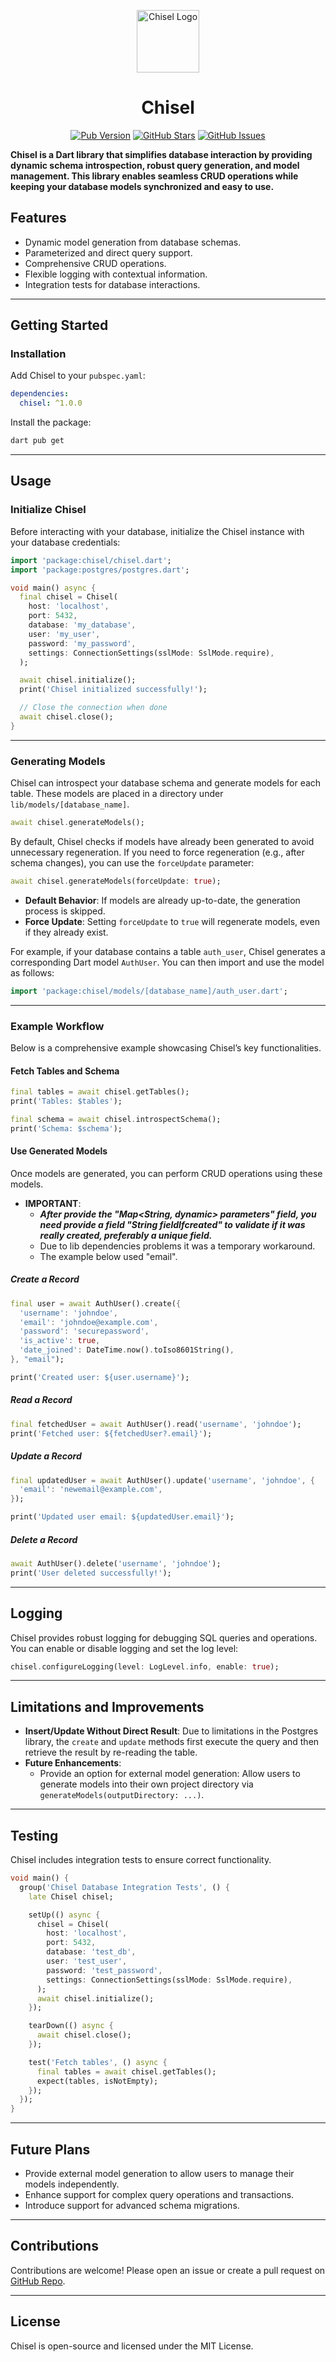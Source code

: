 <p align="center">
  <a href="https://pub.dev/packages/chisel">
    <img src="https://raw.githubusercontent.com/asda-projects/chisel/main/lib/assets/chisel.png" alt="Chisel Logo" width="100"/>
  </a>
</p>

<h1 align="center">Chisel</h1>


<p align="center">
  <a href="https://pub.dev/packages/chisel"><img src="https://img.shields.io/pub/v/chisel?style=for-the-badge" alt="Pub Version"></a>
  <a href="https://github.com/asda-project/chisel"><img src="https://img.shields.io/github/stars/asda-projects/chisel?style=for-the-badge" alt="GitHub Stars"></a>
  <a href="https://github.com/your-repo/chisel/issues"><img src="https://img.shields.io/github/issues/asda-projects/chisel?style=for-the-badge" alt="GitHub Issues"></a>
</p>



**Chisel is a Dart library that simplifies database interaction by providing dynamic schema introspection, robust query generation, and model management. This library enables seamless CRUD operations while keeping your database models synchronized and easy to use.**

## Features

- Dynamic model generation from database schemas.
- Parameterized and direct query support.
- Comprehensive CRUD operations.
- Flexible logging with contextual information.
- Integration tests for database interactions.

---

## Getting Started

### Installation

Add Chisel to your `pubspec.yaml`:

```yaml
dependencies:
  chisel: ^1.0.0
```

Install the package:

```bash
dart pub get
```

---

## Usage

### Initialize Chisel

Before interacting with your database, initialize the Chisel instance with your database credentials:

```dart
import 'package:chisel/chisel.dart';
import 'package:postgres/postgres.dart';

void main() async {
  final chisel = Chisel(
    host: 'localhost',
    port: 5432,
    database: 'my_database',
    user: 'my_user',
    password: 'my_password',
    settings: ConnectionSettings(sslMode: SslMode.require),
  );

  await chisel.initialize();
  print('Chisel initialized successfully!');

  // Close the connection when done
  await chisel.close();
}
```

---
### Generating Models

Chisel can introspect your database schema and generate models for each table. These models are placed in a directory under `lib/models/[database_name]`.

```dart
await chisel.generateModels();
```

By default, Chisel checks if models have already been generated to avoid unnecessary regeneration. If you need to force regeneration (e.g., after schema changes), you can use the `forceUpdate` parameter:

```dart
await chisel.generateModels(forceUpdate: true);
```

- **Default Behavior**: If models are already up-to-date, the generation process is skipped.
- **Force Update**: Setting `forceUpdate` to `true` will regenerate models, even if they already exist.




For example, if your database contains a table `auth_user`, Chisel generates a corresponding Dart model `AuthUser`. You can then import and use the model as follows:

```dart
import 'package:chisel/models/[database_name]/auth_user.dart';
```

---

### Example Workflow

Below is a comprehensive example showcasing Chisel’s key functionalities.

#### Fetch Tables and Schema

```dart
final tables = await chisel.getTables();
print('Tables: $tables');

final schema = await chisel.introspectSchema();
print('Schema: $schema');
```

#### Use Generated Models

Once models are generated, you can perform CRUD operations using these models.

* **IMPORTANT**:
  - _**After provide the "Map<String, dynamic> parameters" field, you need provide a field "String fieldIfcreated" to validate if it was really created, preferably a unique field.**_
  - Due to lib dependencies problems it was a temporary workaround.
  - The example below used "email".
   

##### Create a Record

```dart
final user = await AuthUser().create({
  'username': 'johndoe',
  'email': 'johndoe@example.com',
  'password': 'securepassword',
  'is_active': true,
  'date_joined': DateTime.now().toIso8601String(),
}, "email");

print('Created user: ${user.username}');
```

##### Read a Record

```dart
final fetchedUser = await AuthUser().read('username', 'johndoe');
print('Fetched user: ${fetchedUser?.email}');
```

##### Update a Record

```dart
final updatedUser = await AuthUser().update('username', 'johndoe', {
  'email': 'newemail@example.com',
});

print('Updated user email: ${updatedUser.email}');
```

##### Delete a Record

```dart
await AuthUser().delete('username', 'johndoe');
print('User deleted successfully!');
```

---

## Logging

Chisel provides robust logging for debugging SQL queries and operations. You can enable or disable logging and set the log level:

```dart
chisel.configureLogging(level: LogLevel.info, enable: true);
```

---

## Limitations and Improvements

- **Insert/Update Without Direct Result**: Due to limitations in the Postgres library, the `create` and `update` methods first execute the query and then retrieve the result by re-reading the table.
- **Future Enhancements**:
  - Provide an option for external model generation: Allow users to generate models into their own project directory via `generateModels(outputDirectory: ...)`.

---

## Testing

Chisel includes integration tests to ensure correct functionality.

```dart
void main() {
  group('Chisel Database Integration Tests', () {
    late Chisel chisel;

    setUp(() async {
      chisel = Chisel(
        host: 'localhost',
        port: 5432,
        database: 'test_db',
        user: 'test_user',
        password: 'test_password',
        settings: ConnectionSettings(sslMode: SslMode.require),
      );
      await chisel.initialize();
    });

    tearDown(() async {
      await chisel.close();
    });

    test('Fetch tables', () async {
      final tables = await chisel.getTables();
      expect(tables, isNotEmpty);
    });
  });
}
```

---

## Future Plans

- Provide external model generation to allow users to manage their models independently.
- Enhance support for complex query operations and transactions.
- Introduce support for advanced schema migrations.

---

## Contributions

Contributions are welcome! Please open an issue or create a pull request on [GitHub Repo](http://github.com/asda-projects/chisel).

---

## License

Chisel is open-source and licensed under the MIT License.


